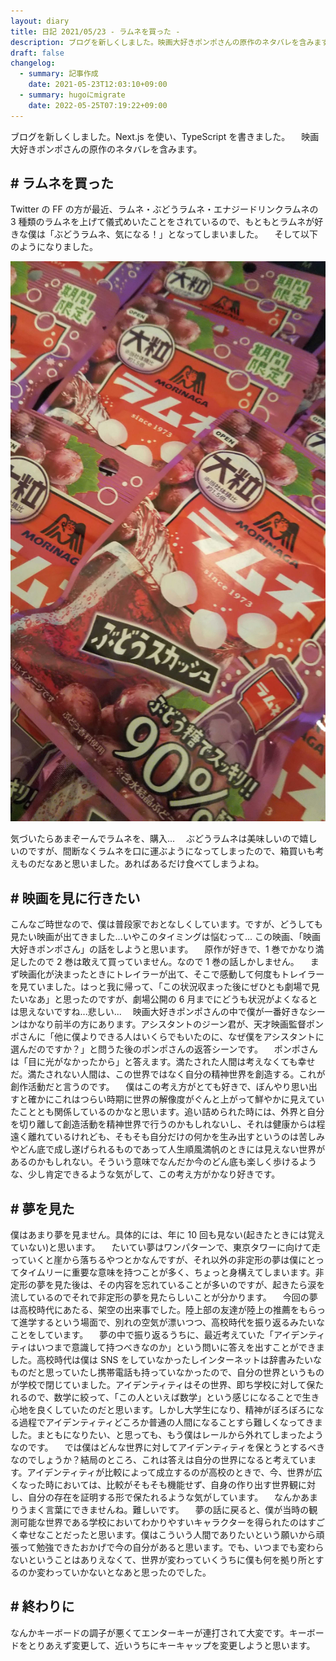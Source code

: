 ```yaml
---
layout: diary
title: 日記 2021/05/23 - ラムネを買った -
description: ブログを新しくしました。映画大好きポンポさんの原作のネタバレを含みます。
draft: false
changelog:
  - summary: 記事作成
    date: 2021-05-23T12:03:10+09:00
  - summary: hugoにmigrate
    date: 2022-05-25T07:19:22+09:00
---
```


ブログを新しくしました。Next.js を使い、TypeScript を書きました。
　映画大好きポンポさんの原作のネタバレを含みます。

## # ラムネを買った

Twitter の FF の方が最近、ラムネ・ぶどうラムネ・エナジードリンクラムネの 3 種類のラムネを上げて儀式めいたことをされているので、もともとラムネが好きな僕は「ぶどうラムネ、気になる！」となってしまいました。
　そして以下のようになりました。

![p-1](p-1.jpeg)

気づいたらあまぞーんでラムネを、購入...
　ぶどうラムネは美味しいので嬉しいのですが、間断なくラムネを口に運ぶようになってしまったので、箱買いも考えものだなあと思いました。あればあるだけ食べてしまうよね。

## # 映画を見に行きたい

こんなご時世なので、僕は普段家でおとなしくしています。ですが、どうしても見たい映画が出てきました...いやこのタイミングは悩むって... この映画、「映画大好きポンポさん」の話をしようと思います。
　原作が好きで、1 巻でかなり満足したので 2 巻は敢えて買っていません。なので 1 巻の話しかしません。
　まず映画化が決まったときにトレイラーが出て、そこで感動して何度もトレイラーを見ていました。はっと我に帰って、「この状況収まった後にぜひとも劇場で見たいなあ」と思ったのですが、劇場公開の 6 月までにどうも状況がよくなるとは思えないですね...悲しい...
　映画大好きポンポさんの中で僕が一番好きなシーンはかなり前半の方にあります。アシスタントのジーン君が、天才映画監督ポンポさんに「他に僕よりできる人はいくらでもいたのに、なぜ僕をアシスタントに選んだのですか？」と問うた後のポンポさんの返答シーンです。
　ポンポさんは「目に光がなかったから」と答えます。満たされた人間は考えなくても幸せだ。満たされない人間は、この世界ではなく自分の精神世界を創造する。これが創作活動だと言うのです。
　僕はこの考え方がとても好きで、ぼんやり思い出すと確かにこれはつらい時期に世界の解像度がぐんと上がって鮮やかに見えていたこととも関係しているのかなと思います。追い詰められた時には、外界と自分を切り離して創造活動を精神世界で行うのかもしれないし、それは健康からは程遠く離れているけれども、そもそも自分だけの何かを生み出すというのは苦しみやどん底で成し遂げられるものであって人生順風満帆のときには見えない世界があるのかもしれない。そういう意味でなんだか今のどん底も楽しく歩けるような、少し肯定できるような気がして、この考え方がかなり好きです。

## # 夢を見た

僕はあまり夢を見ません。具体的には、年に 10 回も見ない(起きたときには覚えていない)と思います。
　たいてい夢はワンパターンで、東京タワーに向けて走っていくと崖から落ちるやつとかなんですが、それ以外の非定形の夢は僕にとってタイムリーに重要な意味を持つことが多く、ちょっと身構えてしまいます。非定形の夢を見た後は、その内容を忘れていることが多いのですが、起きたら涙を流しているのでそれで非定形の夢を見たらしいことが分かります。
　今回の夢は高校時代にあたる、架空の出来事でした。陸上部の友達が陸上の推薦をもらって進学するという場面で、別れの空気が漂いつつ、高校時代を振り返るみたいなことをしています。
　夢の中で振り返るうちに、最近考えていた「アイデンティティはいつまで意識して持つべきなのか」という問いに答えを出すことができました。高校時代は僕は SNS をしていなかったしインターネットは辞書みたいなものだと思っていたし携帯電話も持っていなかったので、自分の世界というものが学校で閉じていました。アイデンティティはその世界、即ち学校に対して保たれるので、数学に絞って、「この人といえば数学」という感じになることで生き心地を良くしていたのだと思います。しかし大学生になり、精神がぼろぼろになる過程でアイデンティティどころか普通の人間になることすら難しくなってきました。まともになりたい、と思っても、もう僕はレールから外れてしまったようなのです。
　では僕はどんな世界に対してアイデンティティを保とうとするべきなのでしょうか？結局のところ、これは答えは自分の世界になると考えています。アイデンティティが比較によって成立するのが高校のときで、今、世界が広くなった時においては、比較がそもそも機能せず、自身の作り出す世界観に対し、自分の存在を証明する形で保たれるような気がしています。
　なんかあまりうまく言葉にできませんね。難しいです。
　夢の話に戻ると、僕が当時の観測可能な世界である学校においてわかりやすいキャラクターを得られたのはすごく幸せなことだったと思います。僕はこういう人間でありたいという願いから頑張って勉強できたおかげで今の自分があると思います。でも、いつまでも変わらないということはありえなくて、世界が変わっていくうちに僕も何を拠り所とするのか変わっていかないとなあと思ったのでした。

## # 終わりに

なんかキーボードの調子が悪くてエンターキーが連打されて大変です。キーボードをとりあえず変更して、近いうちにキーキャップを変更しようと思います。
